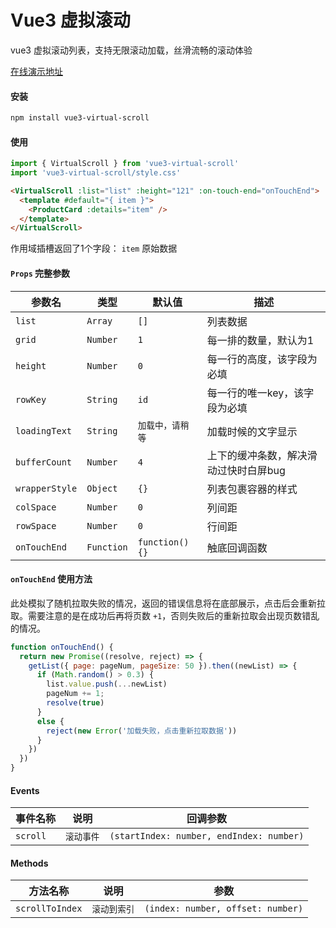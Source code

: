 <!--
 * @Description:
 * @Version: 2.0
 * @Author: Yaowen Liu
 * @Date: 2021-10-18 16:22:04
 * @LastEditors: Yaowen Liu
 * @LastEditTime: 2022-05-13 11:26:47
-->

# Vue3 虚拟滚动

vue3 虚拟滚动列表，支持无限滚动加载，丝滑流畅的滚动体验

[在线演示地址](https://heikaimu.github.io/vue3-virtual-scroll/#/list)

#### 安装

```bash
npm install vue3-virtual-scroll
```

#### 使用

```JavaScript
import { VirtualScroll } from 'vue3-virtual-scroll'
import 'vue3-virtual-scroll/style.css'
```

```html
<VirtualScroll :list="list" :height="121" :on-touch-end="onTouchEnd">
  <template #default="{ item }">
    <ProductCard :details="item" />
  </template>
</VirtualScroll>
```

作用域插槽返回了1个字段：
`item` 原始数据

#### `Props` 完整参数
| 参数名              | 类型    | 默认值     | 描述                                                                               |
| ----------------- | ------- | ----------- | ----------------------------------------------------------------------------------------- |
| `list`            | `Array`   | `[]`          | 列表数据 |
| `grid`            | `Number`   | `1`          | 每一排的数量，默认为1 |
| `height`          | `Number`  | `0`           | 每一行的高度，该字段为必填 |
| `rowKey`          | `String`  | `id`          | 每一行的唯一key，该字段为必填 |
| `loadingText`     | `String`  | `加载中，请稍等`| 加载时候的文字显示 |
| `bufferCount`     | `Number`  | `4`           | 上下的缓冲条数，解决滑动过快时白屏bug |
| `wrapperStyle`    | `Object`  | `{}`          | 列表包裹容器的样式 |
| `colSpace`        | `Number`  | `0`          | 列间距 |
| `rowSpace`        | `Number`  | `0`          | 行间距 |
| `onTouchEnd`      | `Function`| `function() {}`  | 触底回调函数 |

#### `onTouchEnd` 使用方法
此处模拟了随机拉取失败的情况，返回的错误信息将在底部展示，点击后会重新拉取。需要注意的是在成功后再将页数 `+1`，否则失败后的重新拉取会出现页数错乱的情况。
```JavaScript
function onTouchEnd() {
  return new Promise((resolve, reject) => {
    getList({ page: pageNum, pageSize: 50 }).then((newList) => {
      if (Math.random() > 0.3) {
        list.value.push(...newList)
        pageNum += 1;
        resolve(true)
      }
      else {
        reject(new Error('加载失败，点击重新拉取数据'))
      }
    })
  })
}
```
#### Events
| 事件名称           | 说明    | 回调参数     |
| ----------------- | ------- | ----------- | 
| `scroll`            | `滚动事件`   | `(startIndex: number, endIndex: number)`  |

#### Methods
| 方法名称              | 说明    | 参数     |
| ----------------- | ------- | ----------- |
| `scrollToIndex`            | `滚动到索引`   | `(index: number, offset: number)`  |
